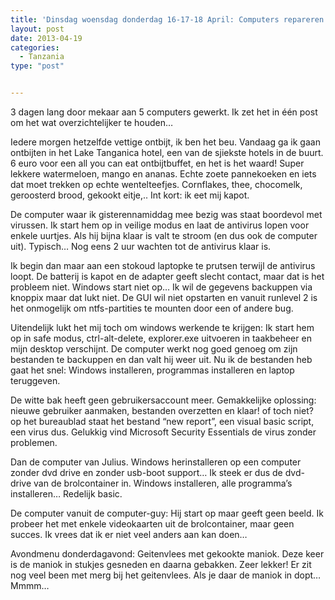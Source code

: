 ```yaml
---
title: 'Dinsdag woensdag donderdag 16-17-18 April: Computers repareren'
layout: post
date: 2013-04-19
categories:
  - Tanzania
type: "post"


---
```

3 dagen lang door mekaar aan 5 computers gewerkt. Ik zet het in één post om het wat overzichtelijker te houden&#8230;

Iedere morgen hetzelfde vettige ontbijt, ik ben het beu. Vandaag ga ik gaan ontbijten in het Lake Tanganica hotel, een van de sjiekste hotels in de buurt. 6 euro voor een all you can eat ontbijtbuffet, en het is het waard! Super lekkere watermeloen, mango en ananas. Echte zoete pannekoeken en iets dat moet trekken op echte wentelteefjes. Cornflakes, thee, chocomelk, geroosterd brood, gekookt eitje,.. Int kort: ik eet mij kapot.

De computer waar ik gisterennamiddag mee bezig was staat boordevol met virussen. Ik start hem op in veilige modus en laat de antivirus lopen voor enkele uurtjes. Als hij bijna klaar is valt te stroom (en dus ook de computer uit). Typisch&#8230; Nog eens 2 uur wachten tot de antivirus klaar is.

Ik begin dan maar aan een stokoud laptopke te prutsen terwijl de antivirus loopt. De batterij is kapot en de adapter geeft slecht contact, maar dat is het probleem niet. Windows start niet op&#8230; Ik wil de gegevens backuppen via knoppix maar dat lukt niet. De GUI wil niet opstarten en vanuit runlevel 2 is het onmogelijk om ntfs-partities te mounten door een of andere bug.

Uitendelijk lukt het mij toch om windows werkende te krijgen: Ik start hem op in safe modus, ctrl-alt-delete, explorer.exe uitvoeren in taakbeheer en mijn desktop verschijnt. De computer werkt nog goed genoeg om zijn bestanden te backuppen en dan valt hij weer uit. Nu ik de bestanden heb gaat het snel: Windows installeren, programmas installeren en laptop teruggeven.

De witte bak heeft geen gebruikersaccount meer. Gemakkelijke oplossing: nieuwe gebruiker aanmaken, bestanden overzetten en klaar! of toch niet? op het bureaublad staat het bestand &#8220;new report&#8221;, een visual basic script, een virus dus. Gelukkig vind Microsoft Security Essentials de virus zonder problemen.

Dan de computer van Julius. Windows herinstalleren op een computer zonder dvd drive en zonder usb-boot support&#8230; Ik steek er dus de dvd-drive van de brolcontainer in. Windows installeren, alle programma&#8217;s installeren&#8230; Redelijk basic.

De computer vanuit de computer-guy: Hij start op maar geeft geen beeld. Ik probeer het met enkele videokaarten uit de brolcontainer, maar geen succes. Ik vrees dat ik er niet veel anders aan kan doen&#8230;

Avondmenu donderdagavond: Geitenvlees met gekookte maniok. Deze keer is de maniok in stukjes gesneden en daarna gebakken. Zeer lekker! Er zit nog veel been met merg bij het geitenvlees. Als je daar de maniok in dopt&#8230; Mmmm&#8230;
